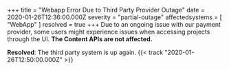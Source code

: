 +++
title = "Webapp Error Due to Third Party Provider Outage"
date = 2020-01-26T12:36:00.000Z
severity = "partial-outage"
affectedsystems = [
  "WebApp"
]
resolved = true
+++
Due to an ongoing issue with our payment provider, some users might experience issues when accessing projects through the UI. **The Content APIs are not affected.**

**Resolved**: The third party system is up again. {{< track "2020-01-26T12:50:00.000Z" >}}